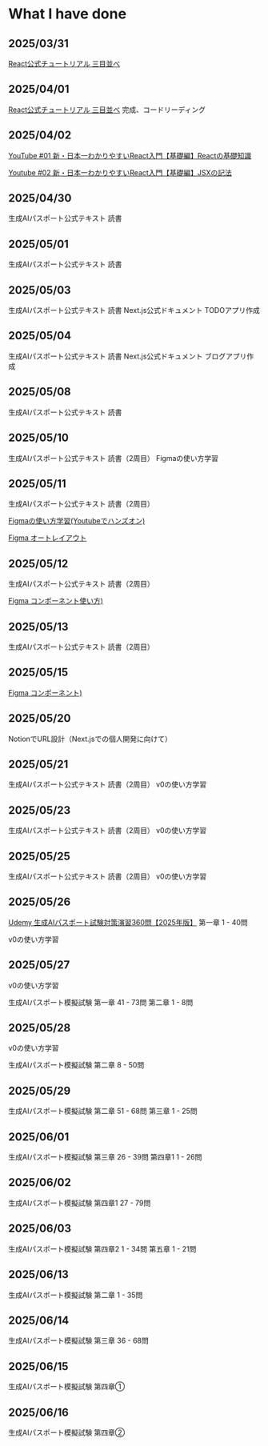 # What I have done

## 2025/03/31
[React公式チュートリアル 三目並べ](https://ja.react.dev/learn/tutorial-tic-tac-toe)

## 2025/04/01
[React公式チュートリアル 三目並べ](https://ja.react.dev/learn/tutorial-tic-tac-toe)
完成、コードリーディング

## 2025/04/02
[YouTube #01 新・日本一わかりやすいReact入門【基礎編】Reactの基礎知識](https://www.youtube.com/watch?v=XKSYF2aZnkQ&list=PLX8Rsrpnn3IWPoM7-1YPDksRRkamRY25k&index=1)

[Youtube #02 新・日本一わかりやすいReact入門【基礎編】JSXの記法](https://www.youtube.com/watch?v=gLbTluYSb_U&list=PLX8Rsrpnn3IWPoM7-1YPDksRRkamRY25k&index=2)

## 2025/04/30
生成AIパスポート公式テキスト 読書

## 2025/05/01
生成AIパスポート公式テキスト 読書

## 2025/05/03
生成AIパスポート公式テキスト 読書
Next.js公式ドキュメント TODOアプリ作成

## 2025/05/04
生成AIパスポート公式テキスト 読書
Next.js公式ドキュメント ブログアプリ作成

## 2025/05/08
生成AIパスポート公式テキスト 読書

## 2025/05/10
生成AIパスポート公式テキスト 読書（2周目）
Figmaの使い方学習

## 2025/05/11
生成AIパスポート公式テキスト 読書（2周目）

[Figmaの使い方学習(Youtubeでハンズオン)](https://www.youtube.com/watch?v=eky8sqtH9eo)

[Figma オートレイアウト](https://www.youtube.com/watch?v=bPDcUlv7C7A)

## 2025/05/12
生成AIパスポート公式テキスト 読書（2周目）

[Figma コンポーネント使い方)](https://www.youtube.com/watch?v=pllJYJvy8aw&t=280s)

## 2025/05/13
生成AIパスポート公式テキスト 読書（2周目）

## 2025/05/15
[Figma コンポーネント)](https://www.youtube.com/watch?v=pllJYJvy8aw&t=280s)

## 2025/05/20
NotionでURL設計（Next.jsでの個人開発に向けて）

## 2025/05/21
生成AIパスポート公式テキスト 読書（2周目）
v0の使い方学習

## 2025/05/23
生成AIパスポート公式テキスト 読書（2周目）
v0の使い方学習

## 2025/05/25
生成AIパスポート公式テキスト 読書（2周目）
v0の使い方学習


## 2025/05/26
[Udemy 生成AIパスポート試験対策演習360問【2025年版】](https://www.udemy.com/course/generative-ai-passport-tests/?srsltid=AfmBOoo0naEAhfmAej9Uh2xl1ZGG2u7tV_zMS2vMHAyVUango9VhWPlL&couponCode=24T7MT260525G2)
第一章 1 - 40問

v0の使い方学習

## 2025/05/27
v0の使い方学習

生成AIパスポート模擬試験
第一章 41 - 73問
第二章 1 - 8問

## 2025/05/28
v0の使い方学習

生成AIパスポート模擬試験
第二章 8 - 50問


## 2025/05/29
生成AIパスポート模擬試験
第二章 51 - 68問
第三章 1 - 25問

## 2025/06/01
生成AIパスポート模擬試験
第三章 26 - 39問
第四章1 1 - 26問

## 2025/06/02
生成AIパスポート模擬試験
第四章1 27 - 79問

## 2025/06/03
生成AIパスポート模擬試験
第四章2 1 - 34問
第五章 1 - 21問

## 2025/06/13
生成AIパスポート模擬試験
第二章 1 - 35問

## 2025/06/14
生成AIパスポート模擬試験
第三章 36 - 68問

## 2025/06/15
生成AIパスポート模擬試験
第四章①

## 2025/06/16
生成AIパスポート模擬試験
第四章②

